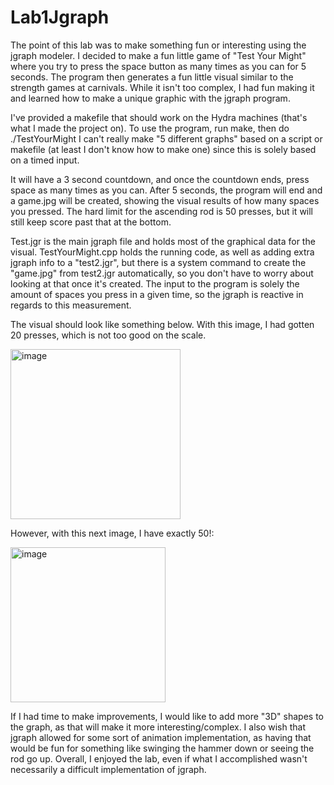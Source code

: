 # Lab1Jgraph

The point of this lab was to make something fun or interesting using the jgraph modeler.  I decided to make a fun little game of "Test Your Might" where you try to press the space button as many times as you can for 5 seconds.  The program then generates a fun little visual similar to the strength games at carnivals.  While it isn't too complex, I had fun making it and learned how to make a unique graphic with the jgraph program.

I've provided a makefile that should work on the Hydra machines (that's what I made the project on).  To use the program, run make, then do ./TestYourMight 
I can't really make "5 different graphs" based on a script or makefile (at least I don't know how to make one) since this is solely based on a timed input.

It will have a 3 second countdown, and once the countdown ends, press space as many times as you can.  After 5 seconds, the program will end and a game.jpg will be created, showing the visual results of how many spaces you pressed.  The hard limit for the ascending rod is 50 presses, but it will still keep score past that at the bottom.

Test.jgr is the main jgraph file and holds most of the graphical data for the visual.  TestYourMight.cpp holds the running code, as well as adding extra jgraph info to a "test2.jgr", but there is a system command to create the "game.jpg" from test2.jgr automatically, so you don't have to worry about looking at that once it's created.  The input to the program is solely the amount of spaces you press in a given time, so the jgraph is reactive in regards to this measurement.

The visual should look like something below.  With this image, I had gotten 20 presses, which is not too good on the scale.

<img width="272" alt="image" src="https://user-images.githubusercontent.com/73197003/193711248-a064e58f-6f0d-4fed-b499-f81d64e954e7.png">

However, with this next image, I have exactly 50!:

<img width="248" alt="image" src="https://user-images.githubusercontent.com/73197003/193711445-99643fbe-cf3d-4010-986c-f2c69a01f41b.png">

If I had time to make improvements, I would like to add more "3D" shapes to the graph, as that will make it more interesting/complex.  I also wish that jgraph allowed for some sort of animation implementation, as having that would be fun for something like swinging the hammer down or seeing the rod go up.  Overall, I enjoyed the lab, even if what I accomplished wasn't necessarily a difficult implementation of jgraph.
